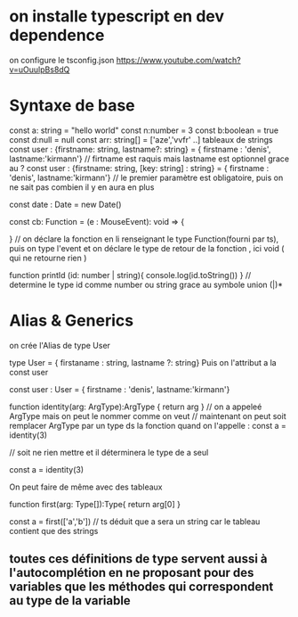 # on installe typescript en dev dependence

on configure le tsconfig.json 
https://www.youtube.com/watch?v=uOuulpBs8dQ

# Syntaxe de base 

const a: string = "hello world"
const n:number = 3
const b:boolean = true
const d:null = null
const arr: string[] = ['aze','vvfr' ..] tableaux de strings
const user : {firstname: string, lastname?: string} = { firstname : 'denis', lastname:'kirmann'} // firtname est raquis mais lastname est optionnel grace au ?
const user : {firstname: string, [key: string] : string} = { firstname : 'denis', lastname:'kirmann'} // le premier paramètre est obligatoire, puis on ne sait pas combien il y en aura en plus

const date : Date = new Date()

const cb: Function = (e : MouseEvent): void => {

} // on déclare la fonction en li renseignant le type Function(fourni par ts), puis on type l'event et on déclare le type de retour de la fonction , ici void ( qui ne retourne rien )

function printId (id: number | string){
 console.log(id.toString())
} // determine le type id comme number ou string grace au symbole union (|)*

# Alias & Generics

on crée l'Alias de  type User 

type User = { firstaname : string, lastname ?: string}
Puis on l'attribut a la const user

const user : User = { firstname : 'denis', lastname:'kirmann'}


function identity<ArgType>(arg: ArgType):ArgType {
  return arg
} // on a appeleé ArgType mais on peut le nommer comme on veut 
// maintenant on peut soit remplacer ArgType par un type ds la fonction quand on l'appelle :
const a = identity<number>(3)

// soit ne rien mettre et il déterminera le type de a seul

const a = identity(3)

On peut faire de même avec des tableaux

function first<Type>(arg: Type[]):Type{
  return arg[0]
}

const a = first(['a','b']) // ts déduit que a sera un string car le tableau contient que des strings

## toutes ces définitions de type servent aussi à l'autocomplétion en ne proposant pour des variables que les méthodes qui correspondent au type de la variable 





 







